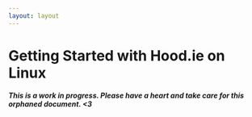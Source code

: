 ```yaml
---
layout: layout
---
```


# Getting Started with Hood.ie on Linux

***This is a work in progress. Please have a heart and take care for this orphaned document. <3***